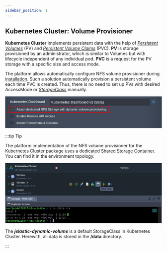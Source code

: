 ```yaml
---
sidebar_position: 1
---
```


## Kubernetes Cluster: Volume Provisioner

**Kubernetes Cluster** implements persistent data with the help of _[Persistent Volumes](https://cloudmydc.com/)_ (PV) and _[Persistent Volume Claims](https://cloudmydc.com/)_ (PVC). **PV** is storage provisioned by an administrator, which is similar to Volumes but with lifecycle independent of any individual pod. **PVC** is a request for the PV storage with a specific size and access mode.

The platform allows automatically configure NFS volume provisioner during [installation](https://cloudmydc.com/). Such a solution automatically provision a persistent volume each time PVC is created. Thus, there is no need to set up PVs with desired AccessMode or _[StorageClass](https://cloudmydc.com/)_ manually.

<div style={{
    display:'flex',
    justifyContent: 'center',
    margin: '0 0 1rem 0'
}}>

![Locale Dropdown](./img/VolumeProvisioner/01-kubernetes-cluster-add-nfs-storage.png)

</div>

:::tip Tip

The platform implementation of the NFS volume provisioner for the Kubernetes Cluster package uses a dedicated [Shared Storage Container](/docs/Data%20Storage%20Container/Data%20Storage%20Overview). You can find it in the environment topology.

<div style={{
    display:'flex',
    justifyContent: 'center',
    margin: '0 0 1rem 0'
}}>

![Locale Dropdown](./img/VolumeProvisioner/02-kubernetes-cluster-volumes-provisioning.png)

</div>

The **_jelastic-dynamic-volume_** is a default StorageClass in Kubernetes Cluster. Herewith, all data is stored in the **/data** directory.

:::
